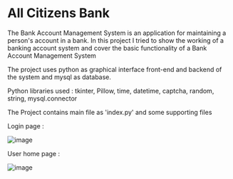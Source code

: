 # All Citizens Bank
The Bank Account Management System is an application for maintaining a person's account in a bank. In this project I tried to show the working of a banking account system and cover the basic functionality of a Bank Account Management System

The project uses python as graphical interface front-end and backend of the system and mysql as database. 

Python libraries used :
tkinter,
Pillow,
time,
datetime,
captcha,
random,
string,
mysql.connector

The Project contains main file as 'index.py' and some supporting files

Login page :

![image](https://user-images.githubusercontent.com/92670331/202894353-d56a235c-5b81-4fc9-b217-9d4895cdca87.png)

User home page : 

![image](https://user-images.githubusercontent.com/92670331/202894472-d9516722-09d8-4b13-a78e-12f741a7b66f.png)
